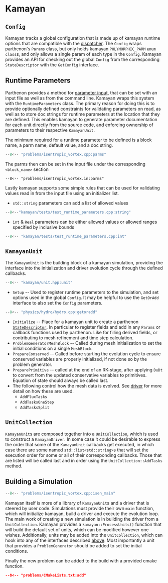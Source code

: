 # Kamayan

## `Config`

Kamayan tracks a global configuration that is made up of kamayan runtime
options that are compatible with the [dispatcher](dispatcher.md).
The `Config` wraps parthenon's `Params` class, but only holds kamayan
`POLYMORPHIC_PARM` `enum class`s, and only allows a single param
of each type in the `Config`. Kamayan provides an API for checking out
the global `Config` from the corresponding `StateDescriptor` with the
`GetConfig` interface.

## Runtime Parameters

Parthenon provides a method for [parameter input](https://parthenon-hpc-lab.github.io/parthenon/develop/src/inputs.html),
that can be set with an input file as well as from the command line.
Kamayan wraps this system with the `RuntimeParameters` class. The
primary reason for doing this is to provide optionally defined constraints
for validating parameters on read, as well as to store doc strings
for runtime parameters at the location that they are defined. This
enables kamayan to generate parameter documentation for each unit
directly from the source code, and enforcing ownership of parameters
to their respective `KamayanUnit`.

The minimum required for a runtime parameter to be defined is a block name,
a parm name, default value, and a doc string.

```cpp title="problems/isentropic_vortex.cpp:parms"
--8<-- "problems/isentropic_vortex.cpp:parms"
```

The parms then can be set in the input file under the corresponding `<block_name>` 
section
``` title="problems/isentropic_vortex.in:parms"
--8<-- "problems/isentropic_vortex.in:parms"
```

Lastly kamayan supports some simple rules that can be used for validating
values read in from the input file using an initializer list.

* `std::string` parameters can add a list of allowed values
```cpp title="kamayan/tests/test_runtime_parameters.cpp:string"
--8<--"kamayan/tests/test_runtime_parameters.cpp:string"
```
* `int` & `Real` parameters can be either allowed values or allowed ranges specified
by inclusive bounds
```cpp title="kamayan/tests/test_runtime_parameters.cpp:int"
--8<-- "kamayan/tests/test_runtime_parameters.cpp:int"
```

## `KamayanUnit`

The `KamayanUnit` is the building block of a kamayan simulation, providing the 
interface into the initialization and driver evolution cycle through the
defined callbacks.

```cpp title="kamayan/unit.hpp:unit"
--8<-- "kamayan/unit.hpp:unit"
```

* `Setup` -- Used to register runtime parameters to the simulation, and set options
used in the global `Config`. It may be helpful to use the `GetOrAdd` interface
to also set the `Config` parameters.
```cpp title="physics/hydro/hydro.cpp:getoradd"
--8<-- "physics/hydro/hydro.cpp:getoradd"
```
* `Initialize` -- Place for a kamayan unit to create a parthenon 
[`StateDescriptor`](https://parthenon-hpc-lab.github.io/parthenon/develop/src/interface/state.html#statedescriptor).
In particular to register fields and add in any `Params` or callback functions
used by parthenon. Like for filling derived fields, or contributing to 
mesh refinement and time step calculation.
* `ProblemGeneratorMeshBlock` -- Called during mesh initialization to set the
initial conditions on a single `MeshBlock`.
* `PrepareConserved` -- Called before starting the evolution cycle to ensure
conserved variables are properly initialized, if not done so by the problem
generator.
* `PreparePrimitive` -- called at the end of an RK-stage, after applying `DuDt`
to convert from the updated conservative variables to primitives. Equation
of state should always be called last.
* The following control how the mesh data is evolved. See [driver](driver.md) for
more detail on how these are used.
   * `AddFluxTasks`
   * `AddTasksOneStep`
   * `AddTasksSplit`

## `UnitCollection`

`KamayanUnit`s are composed together into a `UnitCollection`, which is used 
to construct a `KamayanDriver`. In some case it could be desirable to 
express the order that some of the `KamayanUnit` callbacks get executed,
in which case there are some named `std::list<std::string>`s that will set
the execution order for some or all of their corresponding callbacks. Those
that are listed will be called last and in order using the `UnitCollection::AddTasks`
method.

## Building a Simulation

```cpp
--8<-- "problems/isentropic_vortex.cpp:isen_main"
```

Kamayan itself is more of a library of `KamayanUnit`s and a driver that is
steered by user code. Simulations must provide their own `main` function,
which will initialize kamayan, build a driver and execute the evolution 
loop. The main work of creating a new simulation is in building the 
driver from a `UnitCollection`. Kamayan provides a `kamayan::ProcessUnits()`
function that will build the default set of units, which can be modified
however one wishes. Additionally, units may be added into the `UnitCollection`,
which can hook into any of the interfaces described [above](#kamayanunit).
Most importantly a unit that provides a `ProblemGenerator` should be added
to set the initial conditions.

Finally the new problem can be added to the build with a provided cmake function.

```cmake title="problems/CMakeLists.txt:add"
--8<-- "problems/CMakeLists.txt:add"
```
